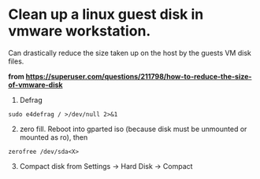 # Clean up a linux guest disk in vmware workstation.
Can drastically reduce the size taken up on the host by the guests VM disk files.

**from https://superuser.com/questions/211798/how-to-reduce-the-size-of-vmware-disk**

1. Defrag 

`sudo e4defrag / >/dev/null 2>&1`

2. zero fill. Reboot into gparted iso (because disk must be unmounted or mounted as ro),  then

 `zerofree /dev/sda<X>`
 
3. Compact disk from Settings -> Hard Disk -> Compact
